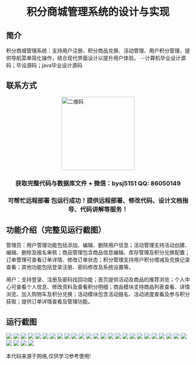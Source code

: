 <p><h1 align="center">积分商城管理系统的设计与实现</h1></p>

## 简介
积分商城管理系统：支持用户注册、积分商品兑换、活动管理、用户积分管理，提供导航菜单简化操作，结合现代界面设计以提升用户体验。    --计算机毕业设计源码；毕设源码；java毕业设计源码


## 联系方式
<img src="https://bs-1329754181.cos.ap-shanghai.myqcloud.com/wx.jpg" alt="二维码" style="display: block; margin: 0 auto;" width="200px">
<p><h3 align="center">获取完整代码与数据库文件 + 微信：bysj5151 QQ: 86050149</h3></p>
<p><h3 align="center">可帮忙远程部署 包运行成功！提供远程部署、修改代码、设计文档指导、代码讲解等服务！</h3></p>

## 功能介绍（完整见运行截图）
管理员：用户管理功能包括添加、编辑、删除用户信息；活动管理支持活动创建、编辑、删除及报名审核；商品管理包含商品信息编辑、库存管理及积分兑换配置；订单管理可查看订单详情、修改订单状态；积分管理支持用户积分增减及兑换记录查看；其他功能包括登录注册、密码修改及系统设置等。

用户：支持登录、注册及密码找回功能；首页提供活动及商品的推荐浏览；个人中心可查看个人信息、修改资料及查看积分明细；商品模块支持商品列表查看、详情浏览、加入购物车及积分兑换；活动模块包含活动报名、活动进度查看及参与积分获取；提供订单详情查看及管理功能。


## 运行截图
![](https://bs-1329754181.cos.ap-shanghai.myqcloud.com/ssm/IntegralMallManagementSystem/img/001.jpg)
![](https://bs-1329754181.cos.ap-shanghai.myqcloud.com/ssm/IntegralMallManagementSystem/img/002.jpg)
![](https://bs-1329754181.cos.ap-shanghai.myqcloud.com/ssm/IntegralMallManagementSystem/img/003.jpg)
![](https://bs-1329754181.cos.ap-shanghai.myqcloud.com/ssm/IntegralMallManagementSystem/img/004.jpg)
![](https://bs-1329754181.cos.ap-shanghai.myqcloud.com/ssm/IntegralMallManagementSystem/img/005.jpg)
![](https://bs-1329754181.cos.ap-shanghai.myqcloud.com/ssm/IntegralMallManagementSystem/img/006.jpg)
![](https://bs-1329754181.cos.ap-shanghai.myqcloud.com/ssm/IntegralMallManagementSystem/img/007.jpg)
![](https://bs-1329754181.cos.ap-shanghai.myqcloud.com/ssm/IntegralMallManagementSystem/img/008.jpg)
![](https://bs-1329754181.cos.ap-shanghai.myqcloud.com/ssm/IntegralMallManagementSystem/img/009.jpg)
![](https://bs-1329754181.cos.ap-shanghai.myqcloud.com/ssm/IntegralMallManagementSystem/img/010.jpg)
![](https://bs-1329754181.cos.ap-shanghai.myqcloud.com/ssm/IntegralMallManagementSystem/img/011.jpg)
![](https://bs-1329754181.cos.ap-shanghai.myqcloud.com/ssm/IntegralMallManagementSystem/img/012.jpg)
![](https://bs-1329754181.cos.ap-shanghai.myqcloud.com/ssm/IntegralMallManagementSystem/img/013.jpg)
![](https://bs-1329754181.cos.ap-shanghai.myqcloud.com/ssm/IntegralMallManagementSystem/img/014.jpg)
![](https://bs-1329754181.cos.ap-shanghai.myqcloud.com/ssm/IntegralMallManagementSystem/img/015.jpg)
![](https://bs-1329754181.cos.ap-shanghai.myqcloud.com/ssm/IntegralMallManagementSystem/img/016.jpg)
![](https://bs-1329754181.cos.ap-shanghai.myqcloud.com/ssm/IntegralMallManagementSystem/img/017.jpg)
![](https://bs-1329754181.cos.ap-shanghai.myqcloud.com/ssm/IntegralMallManagementSystem/img/018.jpg)
![](https://bs-1329754181.cos.ap-shanghai.myqcloud.com/ssm/IntegralMallManagementSystem/img/019.jpg)
![](https://bs-1329754181.cos.ap-shanghai.myqcloud.com/ssm/IntegralMallManagementSystem/img/020.jpg)
![](https://bs-1329754181.cos.ap-shanghai.myqcloud.com/ssm/IntegralMallManagementSystem/img/021.jpg)
![](https://bs-1329754181.cos.ap-shanghai.myqcloud.com/ssm/IntegralMallManagementSystem/img/022.jpg)
![](https://bs-1329754181.cos.ap-shanghai.myqcloud.com/ssm/IntegralMallManagementSystem/img/023.jpg)
![](https://bs-1329754181.cos.ap-shanghai.myqcloud.com/ssm/IntegralMallManagementSystem/img/024.jpg)
![](https://bs-1329754181.cos.ap-shanghai.myqcloud.com/ssm/IntegralMallManagementSystem/img/025.jpg)
![](https://bs-1329754181.cos.ap-shanghai.myqcloud.com/ssm/IntegralMallManagementSystem/img/026.jpg)
![](https://bs-1329754181.cos.ap-shanghai.myqcloud.com/ssm/IntegralMallManagementSystem/img/027.jpg)
![](https://bs-1329754181.cos.ap-shanghai.myqcloud.com/ssm/IntegralMallManagementSystem/img/028.jpg)
![](https://bs-1329754181.cos.ap-shanghai.myqcloud.com/ssm/IntegralMallManagementSystem/img/029.jpg)

<p>本代码来源于网络,仅供学习参考使用!</p>
